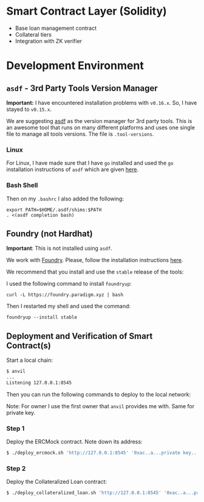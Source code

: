 # Smart Contract Layer (Solidity)
- Base loan management contract
- Collateral tiers
- Integration with ZK verifier

# Development Environment

## `asdf` - 3rd Party Tools Version Manager

**Important:** I have encountered installation problems with `v0.16.x`. So, I have
stayed to `v0.15.x`.

We are suggesting [asdf](https://asdf-vm.com/) as the version manager for 3rd party tools.
This is an awesome tool that runs on many different platforms and uses one single file to
manage all tools versions. The file is `.tool-versions`.

### Linux

For Linux, I have made sure that I have `go` installed and used the `go` installation
instructions of `asdf` which are given [here](https://asdf-vm.com/guide/getting-started.html#_1-install-asdf).

### Bash Shell

Then on my `.bashrc` I also added the following:

```
export PATH=$HOME/.asdf/shims:$PATH
. <(asdf completion bash)
```

## Foundry (not Hardhat)

**Important**: This is not installed using `asdf`.

We work with [Foundry](https://book.getfoundry.sh/). Please, follow the installation
instructions [here](https://book.getfoundry.sh/getting-started/installation).

We recommend that you install and use the `stable` release of the tools:

I used the following command to install `foundryup`:

```
curl -L https://foundry.paradigm.xyz | bash
```

Then I restarted my shell and used the command:

```
foundryup --install stable
```

## Deployment and Verification of Smart Contract(s)

Start a local chain:

```bash
$ anvil
...
Listening 127.0.0.1:8545

```

Then you can run the following commands to deploy to the local network:

Note: For owner I use the first owner that `anvil` provides me with. Same for private key.

### Step 1

Deploy the ERCMock contract. Note down its address:

```bash
$ ./deploy_ercmock.sh 'http://127.0.0.1:8545' '0xac..a...private key....80'
```

### Step 2

Deploy the Collateralized Loan contract:

```bash
$ ./deploy_collateralized_loan.sh 'http://127.0.0.1:8545' '0xac..a...private key....80' '0xf39Fd...an owner...ffFb92266' '0x5Fb...ERC20Mock Address...0aa3' 20 5
```
